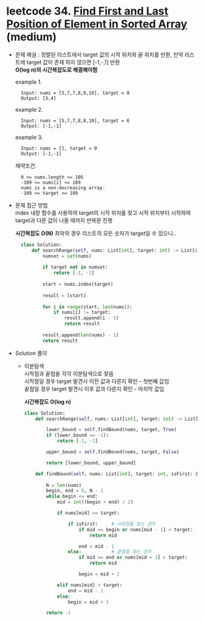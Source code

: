 # leetcode 34. [Find First and Last Position of Element in Sorted Array](https://leetcode.com/problems/find-first-and-last-position-of-element-in-sorted-array/) (medium)

* 문제 해설 : 정렬된 리스트에서 target 값의 시작 위치와 끝 위치를 반환, 만약 리스트에 target 값이 존재 하지 않으면 [-1,-,1] 반환  
  **O(log n)의 시간복잡도로 해결해야함**
 
  example 1. 
  ```text
    Input: nums = [5,7,7,8,8,10], target = 8
    Output: [3,4]
  ```
  
  example 2. 
  ```text
    Input: nums = [5,7,7,8,8,10], target = 6
    Output: [-1,-1]
   ```
  
  example 3.
  ```text
    Input: nums = [], target = 0
    Output: [-1,-1]
  ```

  제약조건.
  ```text
    0 <= nums.length <= 105
    -109 <= nums[i] <= 109
    nums is a non-decreasing array.
    -109 <= target <= 109
  ```
  
* 문제 접근 방법  
  index 내장 함수를 사용하여 target의 시작 위치를 찾고 시작 위치부터 시작하여 target과 다른 값이 나올 때까지 반복문 진행

  **시간복잡도 O(N)** 최악의 경우 리스트의 모든 숫자가 target일 수 있으니..
  
  ```python
    class Solution:
        def searchRange(self, nums: List[int], target: int) -> List[int]:
            numset = set(nums)
            
            if target not in numset:
                return [-1, -1]
            
            start = nums.index(target)
            
            result = [start]
            
            for i in range(start, len(nums)):
                if nums[i] != target:
                    result.append(i - 1)
                    return result
            
            result.append(len(nums) - 1)
            return result
  ```
  
* Solution 풀이 
  - 이분탐색  
    시작점과 끝점을 각각 이분탐색으로 찾음   
    시작점일 경우 target 발견시 이전 값과 다른지 확인 - 첫번째 값임  
    끝점일 경우 target 발견시 이후 값과 다른지 확인 - 마지막 값임  
  
    **시간복잡도 O(log n)**
    
    ```python
    class Solution:
        def searchRange(self, nums: List[int], target: int) -> List[int]:
    
            lower_bound = self.findBound(nums, target, True)        # 시작점 찾기 
            if (lower_bound == -1):
                return [-1, -1]
    
            upper_bound = self.findBound(nums, target, False)       # 끝점 찾기
    
            return [lower_bound, upper_bound]
    
        def findBound(self, nums: List[int], target: int, isFirst: bool) -> int:
            
            N = len(nums)
            begin, end = 0, N - 1
            while begin <= end:
                mid = int((begin + end) / 2)
    
                if nums[mid] == target:
    
                    if isFirst:     # 시작점을 찾는 경우 
                        if mid == begin or nums[mid - 1] < target:
                            return mid
    
                        end = mid - 1
                    else:           # 끝점을 찾는 경우
                        if mid == end or nums[mid + 1] > target:
                            return mid
    
                        begin = mid + 1
    
                elif nums[mid] > target:
                    end = mid - 1
                else:
                    begin = mid + 1
    
            return -1
    ```